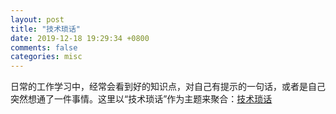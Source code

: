 ```yaml
---
layout: post
title: "技术琐话"
date: 2019-12-18 19:29:34 +0800
comments: false
categories: misc
---
```


日常的工作学习中，经常会看到好的知识点，对自己有提示的一句话，或者是自己突然想通了一件事情。这里以“技术琐话”作为主题来聚合：[技术琐话](https://www.rowkey.me/blog/talks/)

